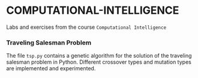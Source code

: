 # COMPUTATIONAL-INTELLIGENCE

Labs and exercises from the course `Computational Intelligence`

### Traveling Salesman Problem
The file `tsp.py` contains a genetic algorithm for the solution of the traveling salesman problem in Python.
Different crossover types and mutation types are implemented and experimented.